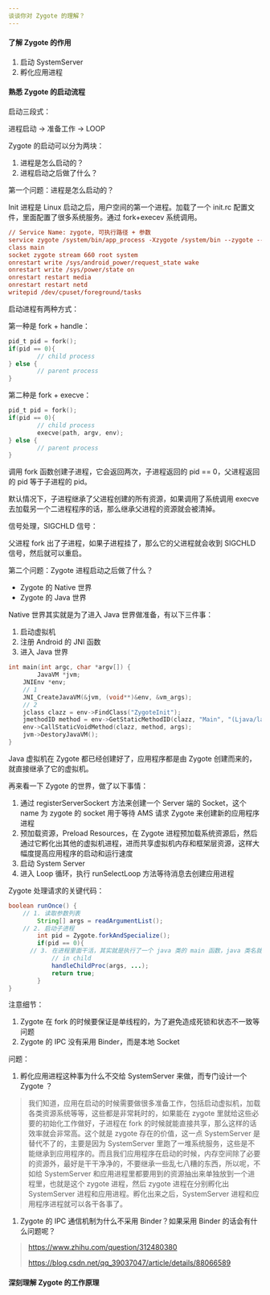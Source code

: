 ```yaml
---
谈谈你对 Zygote 的理解？
---
```


#### 了解 Zygote 的作用

1. 启动 SystemServer
2. 孵化应用进程

#### 熟悉 Zygote 的启动流程

启动三段式：

进程启动 -> 准备工作 -> LOOP

Zygote 的启动可以分为两块：

1. 进程是怎么启动的？
2. 进程启动之后做了什么？

第一个问题：进程是怎么启动的？

Init 进程是 Linux 启动之后，用户空间的第一个进程。加载了一个 init.rc 配置文件，里面配置了很多系统服务。通过 fork+execev 系统调用。

```ini
// Service Name: zygote, 可执行路径 + 参数
service zygote /system/bin/app_process -Xzygote /system/bin --zygote --start-system-server
class main
socket zygote stream 660 root system
onrestart write /sys/android_power/request_state wake
onrestart write /sys/power/state on
onrestart restart media
onrestart restart netd
writepid /dev/cpuset/foreground/tasks
```

启动进程有两种方式：

第一种是 fork + handle：

```c
pid_t pid = fork();
if(pid == 0){
		// child process
} else {
		// parent process
}
```

第二种是 fork + execve：

```c
pid_t pid = fork();
if(pid == 0){
		// child process
		execve(path, argv, env);
} else {
		// parent process
}
```

调用 fork 函数创建子进程，它会返回两次，子进程返回的 pid == 0，父进程返回的 pid 等于子进程的 pid。

默认情况下，子进程继承了父进程创建的所有资源，如果调用了系统调用 execve 去加载另一个二进程程序的话，那么继承父进程的资源就会被清掉。

信号处理，SIGCHLD 信号：

父进程 fork 出了子进程，如果子进程挂了，那么它的父进程就会收到 SIGCHLD 信号，然后就可以重启。

第二个问题：Zygote 进程启动之后做了什么？

* Zygote 的 Native 世界
* Zygote 的 Java 世界

Native 世界其实就是为了进入 Java 世界做准备，有以下三件事：

1. 启动虚拟机
2. 注册 Android 的 JNI 函数
3. 进入 Java 世界

```c
int main(int argc, char *argv[]) {
		JavaVM *jvm;
  	JNIEnv *env;
  	// 1
  	JNI_CreateJavaVM(&jvm, (void**)&env, &vm_args);
  	// 2
  	jclass clazz = env->FindClass("ZygoteInit");
  	jmethodID method = env->GetStaticMethodID(clazz, "Main", "(Ljava/lang/String;)V");
  	env->CallStaticVoidMethod(clazz, method, args);
  	jvm->DestoryJavaVM();
}
```

Java 虚拟机在 Zygote 都已经创建好了，应用程序都是由 Zygote 创建而来的，就直接继承了它的虚拟机。

再来看一下 Zygote 的世界，做了以下事情：

1. 通过 registerServerSockert 方法来创建一个 Server 端的 Socket，这个 name 为 zygote 的 socket 用于等待 AMS 请求 Zygote 来创建新的应用程序进程
2. 预加载资源，Preload Resources，在 Zygote 进程预加载系统资源后，然后通过它孵化出其他的虚拟机进程，进而共享虚拟机内存和框架层资源，这样大幅度提高应用程序的启动和运行速度
3. 启动 System Server
4. 进入 Loop 循环，执行 runSelectLoop 方法等待消息去创建应用进程

Zygote 处理请求的关键代码：

```java
boolean runOnce() {
  	// 1. 读取参数列表
		String[] args = readArgumentList();
  	// 2. 启动子进程
		int pid = Zygote.forkAndSpecialize();
		if(pid == 0){
      // 3. 在进程里面干活，其实就是执行了一个 java 类的 main 函数，java 类名就是上面读取的参数列表，参数列表是 AMS 跨进程发过来的，类名其实就是 ActivityThread
			// in child
			handleChildProc(args, ...);
			return true;
		}
}
```

注意细节：

1. Zygote 在 fork 的时候要保证是单线程的，为了避免造成死锁和状态不一致等问题
2. Zygote 的 IPC 没有采用 Binder，而是本地 Socket

问题：

1. 孵化应用进程这种事为什么不交给 SystemServer 来做，而专门设计一个 Zygote ？

> 我们知道，应用在启动的时候需要做很多准备工作，包括启动虚拟机，加载各类资源系统等等，这些都是非常耗时的，如果能在 zygote 里就给这些必要的初始化工作做好，子进程在 fork 的时候就能直接共享，那么这样的话效率就会非常高。这个就是 zygote 存在的价值，这一点 SystemServer 是替代不了的，主要是因为 SystemServer 里跑了一堆系统服务，这些是不能继承到应用程序的。而且我们应用程序在启动的时候，内存空间除了必要的资源外，最好是干干净净的，不要继承一些乱七八糟的东西，所以呢，不如给 SystemServer 和应用进程里都要用到的资源抽出来单独放到一个进程里，也就是这个 zygote 进程，然后 zygote 进程在分别孵化出 SystemServer 进程和应用进程。孵化出来之后，SystemServer 进程和应用程序进程就可以各干各事了。

1. Zygote 的 IPC 通信机制为什么不采用 Binder？如果采用 Binder 的话会有什么问题呢？

> https://www.zhihu.com/question/312480380
>
> https://blog.csdn.net/qq_39037047/article/details/88066589

#### 深刻理解 Zygote 的工作原理

